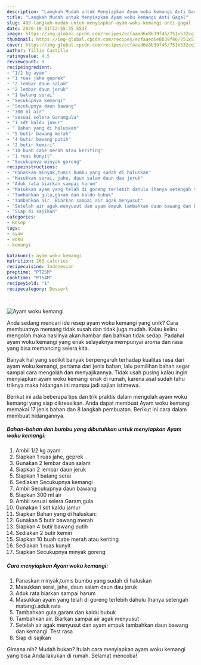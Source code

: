 ```yaml
---
description: "Langkah Mudah untuk Menyiapkan Ayam woku kemangi Anti Gagal"
title: "Langkah Mudah untuk Menyiapkan Ayam woku kemangi Anti Gagal"
slug: 489-langkah-mudah-untuk-menyiapkan-ayam-woku-kemangi-anti-gagal
date: 2020-10-31T22:55:35.553Z
image: https://img-global.cpcdn.com/recipes/ecfaaed6e8b39f46/751x532cq70/ayam-woku-kemangi-foto-resep-utama.jpg
thumbnail: https://img-global.cpcdn.com/recipes/ecfaaed6e8b39f46/751x532cq70/ayam-woku-kemangi-foto-resep-utama.jpg
cover: https://img-global.cpcdn.com/recipes/ecfaaed6e8b39f46/751x532cq70/ayam-woku-kemangi-foto-resep-utama.jpg
author: Tillie Castillo
ratingvalue: 4.5
reviewcount: 9
recipeingredient:
- "1/2 kg ayam"
- "1 ruas jahe geprek"
- "2 lembar daun salam"
- "2 lembar daun jeruk"
- "1 batang serai"
- "Secukupnya kemangi"
- "Secukupnya daun bawang"
- "300 ml air"
- "sesuai selera Garamgula"
- "1 sdt kaldu jamur"
- " Bahan yang di haluskan"
- "5 butir bawang merah"
- "4 butir bawang putih"
- "2 butir kemiri"
- "10 buah cabe merah atau keriting"
- "1 ruas kunyit"
- "Secukupnya minyak goreng"
recipeinstructions:
- "Panaskan minyak,tumis bumbu yang sudah di haluskan"
- "Masukkan serai, jahe, daun salam daun dau jeruk"
- "Aduk rata biarkan sampai harum"
- "Masukkan ayam yang telah di goreng terlebih dahulu (hanya setengah matang).aduk rata"
- "Tambahkan gula,garam dan kaldu bubuk"
- "Tambahkan air. Biarkan sampai air agak menyusut"
- "Setelah air agak menyusut dan ayam empuk tambahkan daun bawang dan kemangi. Test rasa"
- "Siap di sajikan"
categories:
- Resep
tags:
- ayam
- woku
- kemangi

katakunci: ayam woku kemangi 
nutrition: 263 calories
recipecuisine: Indonesian
preptime: "PT25M"
cooktime: "PT54M"
recipeyield: "1"
recipecategory: Dessert

---
```



![Ayam woku kemangi](https://img-global.cpcdn.com/recipes/ecfaaed6e8b39f46/751x532cq70/ayam-woku-kemangi-foto-resep-utama.jpg)

Anda sedang mencari ide resep ayam woku kemangi yang unik? Cara membuatnya memang tidak susah dan tidak juga mudah. Kalau keliru mengolah maka hasilnya akan hambar dan bahkan tidak sedap. Padahal ayam woku kemangi yang enak selayaknya mempunyai aroma dan rasa yang bisa memancing selera kita.



Banyak hal yang sedikit banyak berpengaruh terhadap kualitas rasa dari ayam woku kemangi, pertama dari jenis bahan, lalu pemilihan bahan segar sampai cara mengolah dan menyajikannya. Tidak usah pusing kalau ingin menyiapkan ayam woku kemangi enak di rumah, karena asal sudah tahu triknya maka hidangan ini mampu jadi sajian istimewa.


Berikut ini ada beberapa tips dan trik praktis dalam mengolah ayam woku kemangi yang siap dikreasikan. Anda dapat membuat Ayam woku kemangi memakai 17 jenis bahan dan 8 langkah pembuatan. Berikut ini cara dalam membuat hidangannya.

<!--inarticleads1-->

##### Bahan-bahan dan bumbu yang dibutuhkan untuk menyiapkan Ayam woku kemangi:

1. Ambil 1/2 kg ayam
1. Siapkan 1 ruas jahe, geprek
1. Gunakan 2 lembar daun salam
1. Siapkan 2 lembar daun jeruk
1. Siapkan 1 batang serai
1. Sediakan Secukupnya kemangi
1. Ambil Secukupnya daun bawang
1. Siapkan 300 ml air
1. Ambil sesuai selera Garam,gula
1. Gunakan 1 sdt kaldu jamur
1. Siapkan  Bahan yang di haluskan:
1. Gunakan 5 butir bawang merah
1. Siapkan 4 butir bawang putih
1. Sediakan 2 butir kemiri
1. Siapkan 10 buah cabe merah atau keriting
1. Sediakan 1 ruas kunyit
1. Siapkan Secukupnya minyak goreng




<!--inarticleads2-->

##### Cara menyiapkan Ayam woku kemangi:

1. Panaskan minyak,tumis bumbu yang sudah di haluskan
1. Masukkan serai, jahe, daun salam daun dau jeruk
1. Aduk rata biarkan sampai harum
1. Masukkan ayam yang telah di goreng terlebih dahulu (hanya setengah matang).aduk rata
1. Tambahkan gula,garam dan kaldu bubuk
1. Tambahkan air. Biarkan sampai air agak menyusut
1. Setelah air agak menyusut dan ayam empuk tambahkan daun bawang dan kemangi. Test rasa
1. Siap di sajikan




Gimana nih? Mudah bukan? Itulah cara menyiapkan ayam woku kemangi yang bisa Anda lakukan di rumah. Selamat mencoba!
